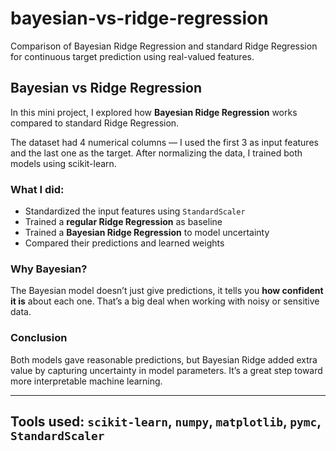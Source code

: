# bayesian-vs-ridge-regression
Comparison of Bayesian Ridge Regression and standard Ridge Regression for continuous target prediction using real-valued features.


##  Bayesian vs Ridge Regression

In this mini project, I explored how **Bayesian Ridge Regression** works compared to standard Ridge Regression.

The dataset had 4 numerical columns — I used the first 3 as input features and the last one as the target. After normalizing the data, I trained both models using scikit-learn.

###  What I did:
- Standardized the input features using `StandardScaler`
- Trained a **regular Ridge Regression** as baseline
- Trained a **Bayesian Ridge Regression** to model uncertainty
- Compared their predictions and learned weights

###  Why Bayesian?
The Bayesian model doesn’t just give predictions, it tells you **how confident it is** about each one. That’s a big deal when working with noisy or sensitive data.

###  Conclusion
Both models gave reasonable predictions, but Bayesian Ridge added extra value by capturing uncertainty in model parameters. It’s a great step toward more interpretable machine learning.

---

## Tools used: `scikit-learn`, `numpy`, `matplotlib`, `pymc`, `StandardScaler`

